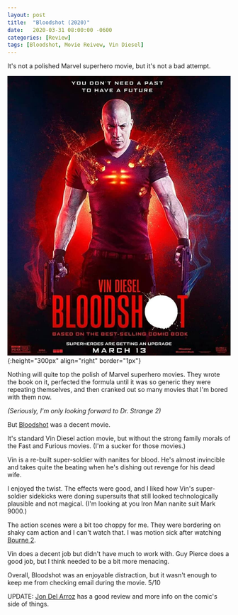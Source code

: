 ```yaml
---
layout: post
title:  "Bloodshot (2020)"
date:   2020-03-31 08:00:00 -0600
categories: [Review]
tags: [Bloodshot, Movie Reivew, Vin Diesel]
---
```


It's not a polished Marvel superhero movie, but it's not a bad attempt.

![Bloodshot-poster](/assets/2020/03/bloodshot-2020.jpg){:height="300px" align="right" border="1px"}

Nothing will quite top the polish of Marvel superhero movies. They wrote the book on it, perfected the formula until it was so generic they were repeating themselves, and then cranked out so many movies that I'm bored with them now.

_(Seriously, I'm only looking forward to Dr. Strange 2)_

But [Bloodshot](https://www.imdb.com/title/tt1634106/) was a decent movie.

It's standard Vin Diesel action movie, but without the strong family morals of the Fast and Furious movies. (I'm a sucker for those movies.)

Vin is a re-built super-soldier with nanites for blood. He's almost invincible and takes quite the beating when he's dishing out revenge for his dead wife.

I enjoyed the twist. The effects were good, and I liked how Vin's super-soldier sidekicks were doning supersuits that still looked technologically plausible and not magical. (I'm looking at you Iron Man nanite suit Mark 9000.)

The action scenes were a bit too choppy for me. They were bordering on shaky cam action and I can't watch that. I was motion sick after watching [Bourne 2](https://www.imdb.com/title/tt0372183/).

Vin does a decent job but didn't have much to work with. Guy Pierce does a good job, but I think needed to be a bit more menacing.

Overall, Bloodshot was an enjoyable distraction, but it wasn't enough to keep me from checking email during the movie. 5/10

UPDATE: [Jon Del Arroz](http://delarroz.com/2020/04/20/bloodshot-movie-review-mild-spoilers/) has a good review and more info on the comic's side of things.
